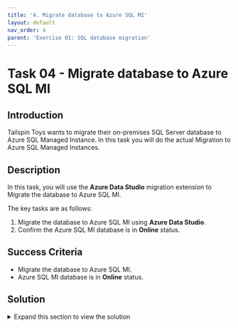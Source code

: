 ```yaml
---
title: '4. Migrate database to Azure SQL MI'
layout: default
nav_order: 4
parent: 'Exercise 01: SQL database migration'
---
```


# Task 04 - Migrate database to Azure SQL MI

## Introduction

Tailspin Toys wants to migrate their on-premises SQL Server database to Azure SQL Managed Instance. In this task you will do the actual Migration to Azure SQL Managed Instances.

## Description

In this task, you will use the **Azure Data Studio** migration extension to Migrate the database to Azure SQL MI.

The key tasks are as follows:
1. Migrate the database to Azure SQL MI using **Azure Data Studio**.
2. Confirm the Azure SQL MI database is in **Online** status.

## Success Criteria

* Migrate the database to Azure SQL MI.
* Azure SQL MI database is in **Online** status.

## Solution

<details markdown="block">
<summary>Expand this section to view the solution</summary>

1. Within **Azure Data Studio**, under the list of servers, right-click the **localhost, WideWorldImporters** server, then select **Manage**.

    ![localhost server is highlighted with right-click menu shown with the Manage option highlighted.](../../Hands-on%20lab/images/azure-data-studio-servers-right-click-manage-shown.png "WideWorldImporters server with right-click menu shown and Manage option is highlighted")

2. Select the **Azure SQL Migration** option.

    ![The Manage server pane is shown with the Azure SQL Migration option highlighted.](../../Hands-on%20lab/images/azure-data-studio-manage-server-pane.png "Manage server pane with Azure SQL Migration option highlighted")

3. Select the **Migrate to Azure SQL** button.

    ![The Azure SQL Migration pane is shown with the Migrate to Azure SQL button highlighted.](../../Hands-on%20lab/images/azure-data-studio-azure-sql-migration-migrate-button.png "Azure SQL Migration with Migrate to Azure SQL button highlighted")

4. In **Step 1: Databases for assessment**, select the **WideWorldImporters** database, then select **Next**.

    ![Step 1 Database for assessment step is shown with the WideWorldImporters database selected for assessment.](../../Hands-on%20lab/images/azure-data-studio-migrate-step-1.png "Step 1: Databases for assessment")

5. In **Step 2: Assessment summary and SKU recommendations**, review the summary and recommendations, then select **Next**.

    ![Step 2 Assessment summary and SKU recommendations are shown.](../../Hands-on%20lab/images/azure-data-studio-migrate-step-2.png "Step 2: Assessment summary and SKU recommendations")

6. In **Step 3: Target platform & assessment results**, select the target type as **Azure SQL Managed Instance**, select the **WideWorldImporters** database and you should see a message stating, "`Total issues found: 0`", then select **Next**.

    ![Step 3 Target platform & assessment results are shown.](../../Hands-on%20lab/images/azure-data-studio-migrate-step-3.png "Step 3: Target platform & assessment results")

7. In **Step 4: Azure SQL target**, enter connection information to your Azure Subscription and for **Azure SQL Manage Instance** the resource you created (named similar to `tailspin-sqlmi`), then select **Next**.

    ![Step 4 Azure SQL target is shown with the Azure account entered and the Location, Resource group, and Azure SQL Managed Instance resource selected as the target for the migration.](../../Hands-on%20lab/images/azure-data-studio-migrate-step-4.png "Step 4: Azure SQL target")

8. On **Step 5: Azure Database Migration Service**, keep **Online migration** selected.

    ![Step 5 Migration mode is shown with the Online migration option selected.](../../Hands-on%20lab/images/azure-data-studio-migrate-step-5-1.png "Step 5: Migration mode")

9. In **Select the location of the database backups to use during migration**, select **My database backups are in an Azure Storage Blob Container**.

    ![Step 5 Database backup is shown with the 'My database backups are in an Azure Storage Blob Container' option selected, with the Storage account and sql-backup container selected for the location of the source database.](../../Hands-on%20lab/images/azure-data-studio-migrate-step-5-2.png "Step 5: Database backup")

10. Select **Create new** under **Azure Database Migration Service**.

    ![Step 5 Azure Database Migration Service is shown with the Create new link under Azure Database Migration Service highlighted.](../../Hands-on%20lab/images/azure-data-studio-migrate-step-5-3.png "Step 5: Azure Database Migration Service")

11. In the **Create Azure Database Migration Service** pane, enter the following values, then select **Create**.

    - **Resource group**: Select the Resource Group for this lab, for example: `tailspin-rg`.
    - **Name**: `tailspin-sql-migration`

    ![Step 5 The Create Database Migration Service dialog is shown with Resource Group and Name for the Azure Database Migration Service to create entered.](../../Hands-on%20lab/images/azure-data-studio-migrate-step-5-3-1.png "Step 5: Create Database Migration Service dialog")

12. Once the Database Migration Service has been created, select **Done**.

    {: .note }
    > If you encounter an `Error`, dismiss it by closing the message.
    >
    > ![A tool internal display error is shown.](../../Hands-on%20lab/images/azure-data-studio-migrate-step-5-3-2.png "A tool internal display error is shown")

13. Select the **Azure Database Migration Service** that was created, then select **Next**.

    ![Step 5 Azure Database Migration Service is shown with the Azure Database Migration Service field now entered.](../../Hands-on%20lab/images/azure-data-studio-migrate-step-5.png "Step 5: Azure Database Migration Service")

14. In **Step 6: Data source configuration**, select the Azure Storage Account and container created previously, then select **Next**.

    ![Step 6 Data source configuration is shown to select the storage account.](../../Hands-on%20lab/images/azure-data-studio-migrate-step-6.png "Step 6: Data source configuration")

15. In **Step 7: Summary**, review all the configurations chosen, then select **Start migration**.

    ![Step 7 Summary is shown with all the selected values displayed for review.](../../Hands-on%20lab/images/azure-data-studio-migrate-step-7.png "Step 7: Summary")

16. Azure Data Studio will now show **Database migrations in progress - 1**.

    ![The Azure SQL Migration pane in Azure Data Studio shows there is 1 data migration in progress.](../../Hands-on%20lab/images/azure-data-studio-database-migrations-in-progress.png "Azure Data Studio showing there is 1 data migration in progress")

17. In the Azure Portal, navigate to the **Azure Database Migration Service** (named similar to `tailspin-sql-migration`), then select **Migrations** and the **WideWorldImporters** migration.

    ![The Azure Database Migration Service is shown within the Azure Portal displaying the new database migration in the list of Migrations.](../../Hands-on%20lab/images/azure-database-migration-service-inprogress.png "Azure Database Migration Service list of migrations.")

18. The **WideWorldImporters** migration shows the current status of the migration as `InProgress`. Notice the **Currently restoring files** should say **All backups restored** once the database backup has been restored. Then select **Complete cutover** at the top.

    ![The WideWorldImporters migration is shown within the Azure Portal having a migration status of InProgress](../../Hands-on%20lab/images/wideworldimporters-migration-inprogress.png "WideWorldImporters migration showing status as InProgress")

19. In the **Complete cutover** prompt, select the box for **I confirm there are no additional log backups...**, then select **Complete cutover**.

    ![The Complete cutover prompt is shown with the confirmation box checked and the Complete cutover button highlighted.](../../Hands-on%20lab/images/wideworldimporters-migration-complete-cutover.png "Complete cutover")

20. The **WideWorldImporters** Migration will now show the status of **Completing**. This will take a few minutes to complete.

    ![The WideWorldImporters migration is shown in the Azure Portal having a migration status of Completing.](../../Hands-on%20lab/images/wideworldimporters-migration-completing.png "WideWorldImporters migration showing status of Completing")

21. Once the cutover has been completed, the **WideWorldImporters** migration will show a status of **Succeeded**.

    ![The WideWorldImporters migration is shown in the Azure Portal with a migration status of succeeded.](../../Hands-on%20lab/images/wideworldimporters-migration-succeeded.png "WideWorldImporters migration showing status of succeeded")

22. Within the Azure Portal, navigate to the **Azure SQL Managed Instance** created previously.

23. When the SQL Server database migration to Azure SQL MI has completed, you will see the **WideWorldImporters** database shown with an **Online** status.

    ![The Azure SQL Managed Instance resource is shown in the Azure Portal with the WideWorldImporters migration showing a Status of Online.](../../Hands-on%20lab/images/azure-portal-sql-mi-database-status-online.png "Azure SQL MI in Azure Portal showing the WideWorldImporters database in Online status")

</details>
